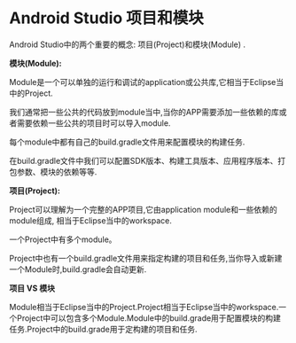# Android Studio 项目和模块

Android Studio中的两个重要的概念: 项目\(Project\)和模块\(Module\) .

**模块\(Module\):**

Module是一个可以单独的运行和调试的application或公共库,它相当于Eclipse当中的Project.

我们通常把一些公共的代码放到module当中,当你的APP需要添加一些依赖的库或者需要依赖一些公共的项目时可以导入module.

每个module中都有自己的build.gradle文件用来配置模块的构建任务.

在build.gradle文件中我们可以配置SDK版本、构建工具版本、应用程序版本、打包参数、模块的依赖等等.

**项目\(Project\):**

Project可以理解为一个完整的APP项目,它由application module和一些依赖的module组成, 相当于Eclipse当中的workspace.

一个Project中有多个module。

Project中也有一个build.gradle文件用来指定构建的项目和任务,当你导入或新建一个Module时,build.gradle会自动更新.

**项目 VS 模块**

Module相当于Eclipse当中的Project.Project相当于Eclipse当中的workspace.一个Project中可以包含多个Module.Module中的build.grade用于配置模块的构建任务.Project中的build.grade用于定构建的项目和任务.

